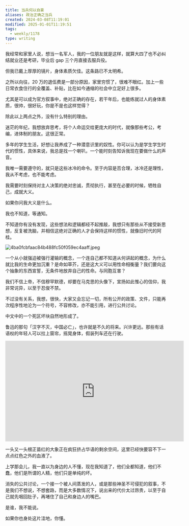 ```yaml
---
title: 当兵何以自豪
aliases: 政治正确之当兵
created: 2024-03-08T11:19:01
modified: 2025-01-01T11:19:51
tags:
  - weekly/1178
type: writing
---
```


我经常和家里人说，想当一名军人，我的一位朋友就是这样，就算大四了也不必纠结就业还是考研，毕业后 gap 三个月直接去服兵役。

但我已戴上厚厚的镜片，身体素质欠佳。这条路已不太明希。

之所以向往，20 万的退伍费是一部分原因，家里穷惯了，很难不眼红。加上一些日常衣食住行的全覆盖、补贴，比在如今通缩的社会中立足好上很多。

尤其是可以成为官方叙事中，绝对正确的存在，若干年后，也能练就过人的身体素质，很帅，很好玩，你是不是也这样觉得？

除此以上两点之外，没有什么特别的理由。

迷茫的年纪，我想放弃思考，将个人命运交给更庞大的时代，就像那些考公，考编，进体制的朋友。这很正常。

多年的学生生活，好想让我养成了一种潜意识里的奴性。你可以认为是学生学生时代的惯性，具体来说，我总是找一个喇叭，一个能时刻告知诉我现在要做什么的声音。

我唯一需要遵守的，就只是这些冰冷的命令。至于内容是否合理，冰冷还是理性，我从不考虑，也不能考虑。

我需要时刻保持对主人决策的绝对忠诚，贯彻执行，甚至在必要的时候，牺牲自己，成就大义。

如果你问我大义是什么。

我也不知道，等通知。

不知道你有没有发现，这些想法和逻辑都经不起推敲，我想只有那些从不接受新思想，反复被洗脑，并相信这绝对正确的人才会保持这样的惯性，就像旧时代的阿桂。

![4ba0fcbfaac84b488fc50f059ec4aaff.jpeg](https://github.com/bGZo/blog/assets/57313137/c3f7a34d-2565-498a-810e-c7f2cfdd0e01)

一个从小就强迫被强行灌输的概念，一个连自己都不知道从何讲起的概念，为什么就比我的生命更加沉重？是命如草芥，还是这大义可以用性命相衡量？我们要向这个抽象的东西宣誓，无条件地放弃自己的性命。与同胞互害？

我们不信上帝，不信穆罕默德，却要在马克思的头像下，宣扬如此惟心的信仰，我非常诧异，以至于忍俊不禁。

不过没有关系，我想，很快，大家又会忘记一切，所有公开的政策、文件，只能再次程序性地沦为一个符号，不容修改，亦不能引用，进行公共讨论。

中文中的一个死区坏块自然地形成了。

鲁迅的那句「汉字不灭，中国必亡」，也许就是不久的将来。兴许更远。那些有话语权的年轻人可以拉上窗帘，摇晃身体，假装列车还在行驶。

<iframe width="560" height="315" src="https://www.youtube.com/embed/wszg3BAOEV8" title="YouTube video player" frameborder="0" allow="accelerometer; autoplay; clipboard-write; encrypted-media; gyroscope; picture-in-picture; web-share" referrerpolicy="strict-origin-when-cross-origin" allowfullscreen></iframe>

一头又一头根正苗红的大象正在疯狂挤占华语的剩余空间，这里已经快要容不下一点点红色之外的血液了。

上学那会儿，我一直以为身边的人不懂，现在我知道了，他们全都知道，他们不蠢，他们是所谓的人精，他们只是单纯的坏。

消失的公共讨论，一个接一个被人间蒸发的人，或是那些神圣不可侵犯的叙事，不是我们不想说，不想套路，而是大多数情况下，说出来的代价太过昂贵，以至于自己就先咽回肚子，再堵住了自己和身边人的嘴巴。

是谁，我不能说。

如果你也身处这片洼地，你懂。
